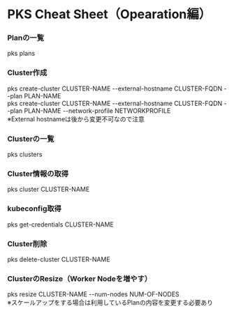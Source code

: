 # PKS Cheat Sheet（Opearation編）

### Planの一覧
pks plans  

### Cluster作成
pks create-cluster CLUSTER-NAME --external-hostname CLUSTER-FQDN --plan PLAN-NAME  
pks create-cluster CLUSTER-NAME --external-hostname CLUSTER-FQDN --plan PLAN-NAME --network-profile NETWORKPROFILE  
※External hostnameは後から変更不可なので注意  

### Clusterの一覧
pks clusters  

### Cluster情報の取得
pks cluster CLUSTER-NAME  

### kubeconfig取得
pks get-credentials CLUSTER-NAME  

### Cluster削除
pks delete-cluster CLUSTER-NAME  

### ClusterのResize（Worker Nodeを増やす）
pks resize CLUSTER-NAME --num-nodes NUM-OF-NODES  
※スケールアップをする場合は利用しているPlanの内容を変更する必要あり